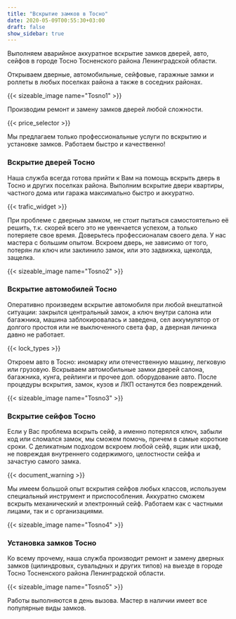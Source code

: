 ```yaml
---
title: "Вскрытие замков в Тосно"
date: 2020-05-09T00:55:30+03:00
draft: false
show_sidebar: true
---
```


Выполняем аварийное аккуратное вскрытие замков дверей, авто, сейфов в городе Тосно Тосненского района Ленинградской области. 

Открываем дверные, автомобильные, сейфовые, гаражные замки и роллеты в любых поселках района а также в соседних районах. 

{{< sizeable_image name="Tosno1" >}} 

Производим ремонт и замену замков дверей любой сложности. 

{{< price_selector >}}

Мы предлагаем только профессиональные услуги по вскрытию и установке замков. Работаем быстро и качественно!

### Вскрытие дверей Тосно

Наша служба всегда готова прийти к Вам на помощь вскрыть дверь в Тосно и других поселках района. Выполним вскрытие двери квартиры, частного дома или гаража максимально быстро и аккуратно. 

{{< trafic_widget >}}

При проблеме с дверным замком, не стоит пытаться самостоятельно её решить, т.к. скорей всего это не увенчается успехом, а только потеряете свое время. Доверьтесь профессионалам своего дела. У нас мастера с большим опытом. Вскроем дверь, не зависимо от того, потерян ли ключ или заклинило замок, или это задвижка, щеколда, защелка.

{{< sizeable_image name="Tosno2" >}} 

### Вскрытие автомобилей Тосно

Оперативно произведем вскрытие автомобиля при любой внештатной ситуации: закрылся центральный замок, а ключ внутри салона или багажника, машина заблокировалась и заведена, сел аккумулятор от долгого простоя или не выключенного света фар, а дверная личинка давно не работает. 

{{< lock_types >}}

Откроем авто в Тосно: иномарку или отечественную машину, легковую или грузовую. Вскрываем автомобильные замки дверей салона, багажника, кунга, рейлинги и прочее доп. оборудование авто. После процедуры вскрытия, замок, кузов и ЛКП останутся без повреждений.

{{< sizeable_image name="Tosno3" >}} 

### Вскрытие сейфов Тосно

Если у Вас проблема вскрыть сейф, а именно потерялся ключ, забыли код или сломался замок, мы сможем помочь, причем в самые короткие сроки. С деликатным подходом вскроем любой сейф, ящик или шкаф, не повреждая внутреннего содержимого, целостности сейфа и зачастую самого замка. 

{{< document_warning >}}

Мы имеем большой опыт вскрытия сейфов любых классов, используем специальный инструмент и приспособления. Аккуратно сможем вскрыть механический и электронный сейф. Работаем как с частными лицами, так и с организациями.

{{< sizeable_image name="Tosno4" >}} 

### Установка замков Тосно

Ко всему прочему, наша служба производит ремонт и замену дверных замков (цилиндровых, сувальдных и других типов) на выезде в городе Тосно Тосненского района Ленинградской области. 

{{< sizeable_image name="Tosno5" >}} 

Работы выполняются в день вызова. Мастер в наличии имеет все популярные виды замков.
